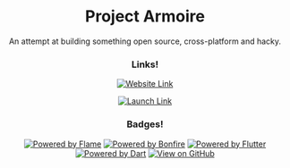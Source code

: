<center>

# Project Armoire

An attempt at building something open source, cross-platform and hacky.

### Links!

[![Website Link](https://img.shields.io/badge/%f0%9f%8c%90%20Website-cadetblue.svg)](https://andrewiankidd.github.io/project_armoire/)

[![Launch Link](https://img.shields.io/badge/%f0%9f%95%b9%ef%b8%8f%20Launch-cadetblue.svg)](https://andrewiankidd.github.io/project_armoire/game/)

### Badges!
[![Powered by Flame](https://img.shields.io/badge/%F0%9F%94%A5%20Flame%20Engine-orange.svg?logo)](https://flame-engine.org) [![Powered by Bonfire](https://img.shields.io/badge/%F0%9F%94%A5%20Bonfire-red.svg)](https://bonfire-engine.github.io) [![Powered by Flutter](https://img.shields.io/badge/Flutter-black.svg?logo=flutter)](https://flutter.io) [![Powered by Dart](https://img.shields.io/badge/Dart-blue.svg?logo=dart)](https://dart.dev) [![View on GitHub](https://img.shields.io/badge/Source-purple.svg?logo=github)](https://github.com/andrewiankidd/project_armoire)

</center>